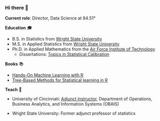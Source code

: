 ### Hi there 👋

**Current role**: Director, Data Science at 84.51°

**Education** :mortar_board:

  - B.S. in Statistics from [Wright State University](https://www.wright.edu/)
  - M.S. in Applied Statistics from [Wright State University](https://www.wright.edu/)
  - Ph.D. in Applied Mathematics from the [Air Force Institute of Technology](https://www.afit.edu/)
    * Dissertations: [Topics in Statistical Calibration](https://apps.dtic.mil/sti/pdfs/ADA598921.pdf)

**Books** :books:

  - [Hands-On Machine Learning with R](https://bradleyboehmke.github.io/HOML/)
  - [Tree-Based Methods for Statistical learning in R](https://bgreenwell.github.io/treebook/)
  
**Teach** :school:

  - University of Cincinnati: [Adjunct instructor](https://business.uc.edu/faculty-and-research/departments/obais/faculty/brandon-greenwell.html), Department of Operations, Business Analytics, and Information Systems (OBAIS)
  
  - Wright State University: Former adjunct professor of statistics
  
